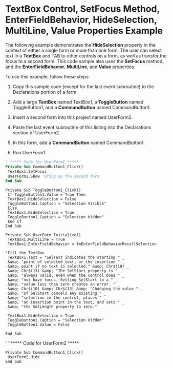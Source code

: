 
# TextBox Control, SetFocus Method, EnterFieldBehavior, HideSelection, MultiLine, Value Properties Example

The following example demonstrates the  **HideSelection** property in the context of either a single form or more than one form. The user can select text in a **TextBox** and TAB to other controls on a form, as well as transfer the focus to a second form. This code sample also uses the **SetFocus** method, and the **EnterFieldBehavior**, **MultiLine**, and **Value** properties.

To use this example, follow these steps:




1. Copy this sample code (except for the last event subroutine) to the Declarations portion of a form.
    
2. Add a large  **TextBox** named TextBox1, a **ToggleButton** named ToggleButton1, and a **CommandButton** named CommandButton1.
    
3. Insert a second form into this project named UserForm2.
    
4. Paste the last event subroutine of this listing into the Declarations section of UserForm2.
    
5. In this form, add a  **CommandButton** named CommandButton1.
    
6. Run UserForm1.
    




```vb
' ***** Code for UserForm1 ***** 
Private Sub CommandButton1_Click() 
 TextBox1.SetFocus 
 UserForm2.Show 'Bring up the second form. 
End Sub
```




```
Private Sub ToggleButton1_Click() 
 If ToggleButton1.Value = True Then 
 TextBox1.HideSelection = False 
 ToggleButton1.Caption = "Selection Visible" 
 Else 
 TextBox1.HideSelection = True 
 ToggleButton1.Caption = "Selection Hidden" 
 End If 
End Sub
```




```
Private Sub UserForm_Initialize() 
 TextBox1.MultiLine = True 
 TextBox1.EnterFieldBehavior = fmEnterFieldBehaviorRecallSelection 
 
'Fill the TextBox 
 TextBox1.Text = "SelText indicates the starting " _ 
 &amp; "point of selected text, or the insertion " _ 
 &amp; point if no text is selected." &amp; Chr$(10) _ 
 &amp; Chr$(13) &amp; "The SelStart property is " _ 
 &amp; "always valid, even when the control does " _ 
 &amp; "not have focus. Setting SelStart to a " _ 
 &amp; "value less than zero creates an error. " _ 
 &amp; Chr$(10) &amp; Chr$(13) &amp; "Changing the value " _ 
 &amp; "of SelStart cancels any existing " _ 
 &amp; "selection in the control, places " _ 
 &amp; "an insertion point in the text, and sets " _ 
 &amp; "the SelLength property to zero." 
 
 TextBox1.HideSelection = True 
 ToggleButton1.Caption = "Selection Hidden" 
 ToggleButton1.Value = False 
 
End Sub
```

'
' ***** Code for UserForm2 *****



```
Private Sub CommandButton1_Click() 
 UserForm2.Hide 
End Sub
```

